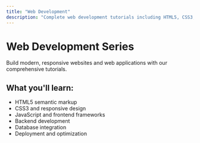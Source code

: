 ```yaml
---
title: "Web Development"
description: "Complete web development tutorials including HTML5, CSS3, and modern frameworks"
---
```


# Web Development Series

Build modern, responsive websites and web applications with our comprehensive tutorials.

## What you'll learn:
- HTML5 semantic markup
- CSS3 and responsive design
- JavaScript and frontend frameworks
- Backend development
- Database integration
- Deployment and optimization